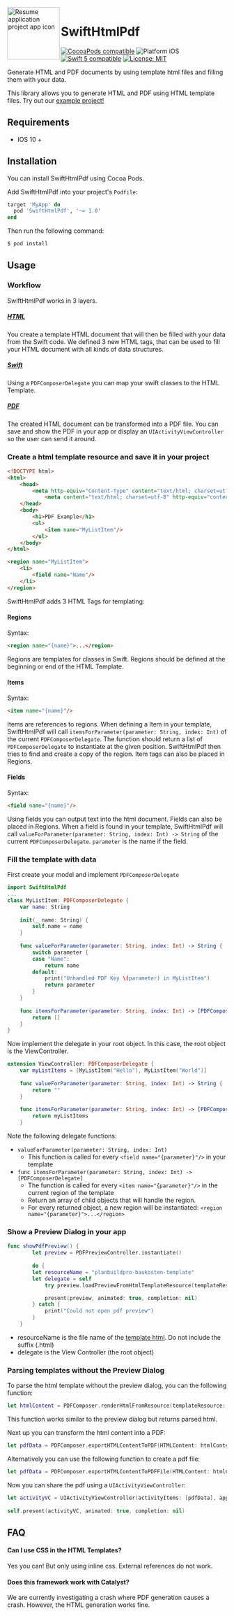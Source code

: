 <img align="left" width="120" height="120" src="Resources/Icon.png" alt="Resume application project app icon">

# SwiftHtmlPdf

<p align="left">
<a href="https://cocoapods.org/pods/SwiftHtmlPdf"><img src="https://img.shields.io/cocoapods/v/SwiftHtmlPdf" alt="CocoaPods compatible" /></a>
<img src="https://img.shields.io/badge/platform-iOS-blue.svg?style=flat" alt="Platform iOS" />
<a href="https://developer.apple.com/swift"><img src="https://img.shields.io/badge/swift5-compatible-4BC51D.svg?style=flat" alt="Swift 5 compatible" /></a>
<a href="https://github.com/NGromann/SwiftHtmlPdf/blob/master/LICENSE"><img src="http://img.shields.io/badge/license-MIT-blue.svg?style=flat" alt="License: MIT" /></a>
</p>


Generate HTML and PDF documents by using template html files and filling them with your data.

This library allows you to generate HTML and PDF using HTML template files. Try out our [example project!](/Example/SwiftHtmlPdfExample)

## Requirements

* IOS 10 +

## Installation

You can install SwiftHtmlPdf using Cocoa Pods.

Add SwiftHtmlPdf into your project's `Podfile`:

```ruby
target 'MyApp' do
  pod 'SwiftHtmlPdf', '~> 1.0'
end
```

Then run the following command:

```bash
$ pod install
```

## Usage

### Workflow

SwiftHtmlPdf works in 3 layers.

##### [HTML](#Create-a-html-template-resource-and-save-it-in-your-project)
You create a template HTML document that will then be filled with your data from the Swift code. 
We defined 3 new HTML tags, that can be used to fill your HTML document with all kinds of data structures.

##### [Swift](#Fill-the-template-with-data)
Using a `PDFComposerDelegate` you can map your swift classes to the HTML Template.

##### [PDF](#Show-a-Preview-Dialog-in-your-app)
The created HTML document can be transformed into a PDF file. You can save and show the PDF in your app or display an `UIActivityViewController` so the user can send it around.

### Create a html template resource and save it in your project
```html
<!DOCTYPE html>
<html>
	<head>
		<meta http-equiv="Content-Type" content="text/html; charset=utf-8" />
        	<meta content="text/html; charset=utf-8" http-equiv="content-type">
	</head>
	<body>
        <h1>PDF Example</h1>
        <ul>
            <item name="MyListItem"/>
        </ul>
	</body>
</html>

<region name="MyListItem">
    <li>
        <field name="Name"/>
    </li>
</region>
```

SwiftHtmlPdf adds 3 HTML Tags for templating:

#### Regions
Syntax: 
```html
<region name="{name}">...</region>
```

Regions are templates for classes in Swift. Regions should be defined at the beginning or end of the HTML Template. 

#### Items
Syntax: 
```html
<item name="{name}"/>
```

Items are references to regions. When defining a Item in your template, SwiftHtmlPdf will call `itemsForParameter(parameter: String, index: Int)` of the current `PDFComposerDelegate`. The function should return a list of `PDFComposerDelegate` to instantiate at the given position. SwiftHtmlPdf then tries to find and create a copy of the region. Item tags can also be placed in Regions.

#### Fields
Syntax:
```html
<field name="{name}"/>
```

Using fields you can output text into the html document. Fields can also be placed in Regions. When a field is found in your template, SwiftHtmlPdf will call `valueForParameter(parameter: String, index: Int) -> String` of the current `PDFComposerDelegate`. `parameter` is the name if the field.
  
### Fill the template with data
First create your model and implement ```PDFComposerDelegate```
```swift
import SwiftHtmlPdf
...
class MyListItem: PDFComposerDelegate {
    var name: String
    
    init(_ name: String) {
    	self.name = name
    }
    
    func valueForParameter(parameter: String, index: Int) -> String {
        switch parameter {
        case "Name":
            return name
        default:
            print("Unhandled PDF Key \(parameter) in MyListItem")
            return parameter
        }
    }
    
    func itemsForParameter(parameter: String, index: Int) -> [PDFComposerDelegate] {
        return []
    }
}
```

Now implement the delegate in your root object. In this case, the root object is the ViewController.
```swift
extension ViewController: PDFComposerDelegate {
    var myListItems = [MyListItem("Hello"), MyListItem("World")]
    
    func valueForParameter(parameter: String, index: Int) -> String {
    	return ""
    }
    
    func itemsForParameter(parameter: String, index: Int) -> [PDFComposerDelegate] {
        return myListItems
    }
```

Note the following delegate functions:
* ```valueForParameter(parameter: String, index: Int)```
	* This function is called for every ```<field name="{parameter}"/>``` in your template
* ```func itemsForParameter(parameter: String, index: Int) -> [PDFComposerDelegate]```
	* The function is called for every ```<item name="{parameter}"/>``` in the current region of the template
	* Return an array of child objects that will handle the region.
	* For every returned object, a new region will be instantiated: ```<region name="{parameter}">...</region>```

### Show a Preview Dialog in your app
```swift
func showPdfPreview() {
        let preview = PDFPreviewController.instantiate()
        
        do {
	    let resourceName = "planbuildpro-baukosten-template"
	    let delegate = self
            try preview.loadPreviewFromHtmlTemplateResource(templateResource: resourceName, delegate: delegate)

            present(preview, animated: true, completion: nil)
        } catch {
            print("Could not open pdf preview")
        }
    }
```
* resourceName is the file name of the [template html](#Create-a-html-template-resource-and-save-it-in-your-project). Do not include the suffix (.html)
* delegate is the View Controller (the root object)

### Parsing templates without the Preview Dialog
To parse the html template without the preview dialog, you can the following function:
```swift
let htmlContent = PDFComposer.renderHtmlFromResource(templateResource: templateResource, delegate: delegate)
```
This function works similar to the preview dialog but returns parsed html.

Next up you can transform the html content into a PDF:
```swift
let pdfData = PDFComposer.exportHTMLContentToPDF(HTMLContent: htmlContent)
```

Alternatively you can use the following function to create a pdf file:
```swift
let pdfData = PDFComposer.exportHTMLContentToPDFFile(HTMLContent: htmlContent, path: path)
```

Now you can share the pdf using a ```UIActivityViewController```:
```swift
let activityVC = UIActivityViewController(activityItems: [pdfData], applicationActivities: nil)
        
self.present(activityVC, animated: true, completion: nil)
```

## FAQ
#### Can I use CSS in the HTML Templates?
Yes you can! But only using inline css. External references do not work.

#### Does this framework work with Catalyst?
We are currently investigating a crash where PDF generation causes a crash. However, the HTML generation works fine.
